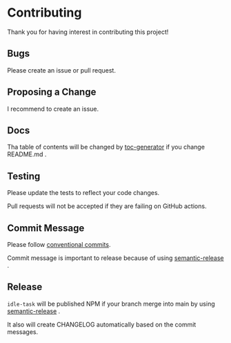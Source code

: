 # Contributing

Thank you for having interest in contributing this project!

## Bugs

Please create an issue or pull request.

## Proposing a Change

I recommend to create an issue. 

## Docs

Tha table of contents will be changed by [toc-generator](https://github.com/technote-space/toc-generator) if you change README.md .  

## Testing

Please update the tests to reflect your code changes.

Pull requests will not be accepted if they are failing on GitHub actions.

## Commit Message

Please follow [conventional commits](https://github.com/conventional-changelog/commitlint/tree/master/%40commitlint/config-conventional).

Commit message is important to release because of using [semantic-release](https://github.com/semantic-release/semantic-release) .

## Release

`idle-task` will be published NPM if your branch merge into main by using [semantic-release](https://github.com/semantic-release/semantic-release) .

It also will create CHANGELOG automatically based on the commit messages.